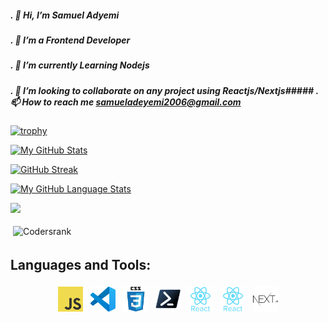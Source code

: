 ##### . 👋 Hi, I’m Samuel Adyemi

##### . 👀 I’m a Frontend Developer

##### . 🌱 I’m currently Learning Nodejs

##### . 💞️ I’m looking to collaborate on any project using Reactjs/Nextjs##### . 📫 How to reach me samueladeyemi2006@gmail.com

[![trophy](https://github-profile-trophy.vercel.app/?username=Samueljr-web&theme=onedark)](https://github.com/ryo-ma/github-profile-trophy)

[![My GitHub Stats](https://github-readme-stats.vercel.app/api/?username=Samueljr-web&count_private=true&theme=tokyonight&showicons=true)]()

[![GitHub Streak](https://github-readme-streak-stats.herokuapp.com/?user=Samueljr-web&theme=dark)](https://git.io/streak-stats)

[![My GitHub Language Stats](https://github-readme-stats.vercel.app/api/top-langs/?username=Samueljr-web&langs_count=5&theme=tokyonight)]()

![](https://komarev.com/ghpvc/?username=Samueljr-web&color=blue)

<img src="https://cr-ss-service.azurewebsites.net/api/ScreenShot?widget=summary&username=Samueljr-web&badges=2&show-avatar=false&style=--header-bg-color:%23000;--border-radius:10px" alt="Codersrank" height="40" style="vertical-align:top; margin:4px">

## Languages and Tools:

<p align="center">

<img src="https://raw.githubusercontent.com/github/explore/80688e429a7d4ef2fca1e82350fe8e3517d3494d/topics/javascript/javascript.png" alt="Javascript" height="40" style="vertical-align:top; margin:4px">
<img src="https://raw.githubusercontent.com/github/explore/80688e429a7d4ef2fca1e82350fe8e3517d3494d/topics/visual-studio-code/visual-studio-code.png" alt="VS Code" height="40" style="vertical-align:top; margin:4px">
<img src="https://raw.githubusercontent.com/github/explore/80688e429a7d4ef2fca1e82350fe8e3517d3494d/topics/css/css.png" alt="cpp" height="40"
style="vertical-align:top; margin: 4px">
<img src="https://raw.githubusercontent.com/github/explore/80688e429a7d4ef2fca1e82350fe8e3517d3494d/topics/powershell/powershell.png" alt="powershell" height="40"
style="vertical-align:top; margin: 4px">
<img src="https://raw.githubusercontent.com/devicons/devicon/master/icons/react/react-original-wordmark.svg" alt="react" height="40"
style="vertical-align:top; margin: 4px">
<img src="https://raw.githubusercontent.com/devicons/devicon/master/icons/react/react-original-wordmark.svg" alt="react" height="40"
style="vertical-align:top; margin: 4px">
<img src="https://raw.githubusercontent.com/devicons/devicon/master/icons/nextjs/nextjs-original-wordmark.svg" alt="react" height="40"
style="vertical-align:top; margin: 4px">
</p>

<!--
 <img src="https://raw.githubusercontent.com/github/explore/80688e429a7d4ef2fca1e82350fe8e3517d3494d/topics/typescript/typescript.png" alt="VS Code" height="40" style="vertical-align:top; margin:4px">
  <img src="https://raw.githubusercontent.com/github/explore/80688e429a7d4ef2fca1e82350fe8e3517d3494d/topics/firebase/firebase.png" alt="VS Code" height="40" style="vertical-align:top; margin:4px">
    <!-- <img src="https://raw.githubusercontent.com/github/explore/80688e429a7d4ef2fca1e82350fe8e3517d3494d/topics/mysql/mysql.png" alt="VS Code" height="40" style="vertical-align:top; margin:4px">
    <img src="https://raw.githubusercontent.com/github/explore/80688e429a7d4ef2fca1e82350fe8e3517d3494d/topics/sql/sql.png" alt="VS Code" height="40" style="vertical-align:top; margin:4px">
  <img src="https://raw.githubusercontent.com/github/explore/80688e429a7d4ef2fca1e82350fe8e3517d3494d/topics/mongodb/mongodb.png" alt="VS Code" height="40" style="vertical-align:top; margin:4px">
  <img src="https://raw.githubusercontent.com/github/explore/80688e429a7d4ef2fca1e82350fe8e3517d3494d/topics/git/git.png" alt="VS Code" height="40" style="vertical-align:top; margin:4px">
  <img src="https://raw.githubusercontent.com/github/explore/80688e429a7d4ef2fca1e82350fe8e3517d3494d/topics/nodejs/nodejs.png" alt="VS Code" height="40" style="vertical-align:top; margin:4px"> -->

<!-- <img src="https://raw.githubusercontent.com/github/explore/80688e429a7d4ef2fca1e82350fe8e3517d3494d/topics/python/python.png" alt="Python" height="40" style="vertical-align:top; margin:4px">




<!--
**Samueljr-web/Samueljr-web** is a ✨ _special_ ✨ repository because its `README.md` (this file) appears on your GitHub profile.

Here are some ideas to get you started:

- 🔭 I’m currently working on ...
- 🌱 I’m currently learning ...
- 👯 I’m looking to collaborate on ...
- 🤔 I’m looking for help with ...
- 💬 Ask me about ...
- 📫 How to reach me: ...
- 😄 Pronouns: ...
- ⚡ Fun fact: ...
-->
